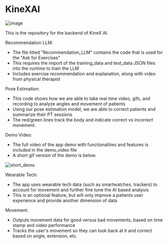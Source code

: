 # KineXAI

![image](https://github.com/user-attachments/assets/7643de3e-bf1e-4c6c-9fcc-b88ddc99f5ff)

This is the repository for the backend of KineX AI. 

Recommendation LLM:
- The file titled "Recommendation_LLM" contains the code that is used for the "Ask for Exercises"
- This requires the import of the training_data and test_data JSON files into the runtime to train the LLM
- Includes exercise recommendation and explanation, along with video from physical therapist

Pose Estimation:
- This code shows how we are able to take real time video, gifs, and recording to analyze angles and movement of patients
- Using our pose estimation model, we are able to correct patients and summarize their PT sessions
- The red/green lines track the body and indicate correct vs incorrect movement. 

Demo Video:
- The full video of the app demo with functionalities and features is included in the demo_video file
- A short gif version of the demo is below.


![short_demo](https://github.com/user-attachments/assets/6ccc5ca0-d87e-465d-849f-8686e0b6c175)

Wearable Tech:
- The app uses wearable tech data (such as smartwatches, trackers) to account for movement and further fine tune the AI based analysis
- This is an optional feature, but will only improve a patients user experience and provide another dimension of data

Movement:
- Outputs movement data for good versus bad movements, based on time stamp and video performance
- Tracks the user's movement so they can look back at it and correct based on angle, extension, etc. 



